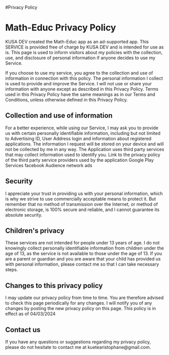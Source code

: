 #Privacy Policy
<!DOCTYPE html>
<html>

<body>
    <h1>Math-Educ Privacy Policy</h1>
    <p>
    KUSA DEV created the Math-Educ app as an ad-supported app. This SERVICE is provided free of charge by KUSA DEV and is intended for use as is.
This page is used to inform visitors about my policies with the collection, use, and disclosure of personal information if anyone decides to use my Service.</p>
If you choose to use my service, you agree to the collection and use of information in connection with this policy. The personal information I collect is used to provide and improve the Service. I will not use or share your information with anyone except as described in this Privacy Policy.
Terms used in this Privacy Policy have the same meanings as in our Terms and Conditions, unless otherwise defined in this Privacy Policy.

 <h2>Collection and use of information</h2>
<p>For a better experience, while using our Service, I may ask you to provide us with certain personally identifiable information, including but not limited to Advertising ID, User Address login and information about registered applications. The information I request will be stored on your device and will not be collected by me in any way.
The Application uses third party services that may collect information used to identify you.
Link to the privacy policy of the third party service providers used by the application
Google Play Services
facebook Audience network ads</p>


 <h2>Security</h2>
<p>I appreciate your trust in providing us with your personal information, which is why we strive to use commercially acceptable means to protect it. But remember that no method of transmission over the Internet, or method of electronic storage, is 100% secure and reliable, and I cannot guarantee its absolute security.</p>



<h2>Children's privacy</h2>
<p>These services are not intended for people under 13 years of age. I do not knowingly collect personally identifiable information from children under the age of 13, as the service is not available to those under the age of 13. If you are a parent or guardian and you are aware that your child has provided us with personal information, please contact me so that I can take necessary steps.
</p>

<h2>Changes to this privacy policy</h2>
<p>I may update our privacy policy from time to time. You are therefore advised to check this page periodically for any changes. I will notify you of any changes by posting the new privacy policy on this page.
This policy is in effect as of 04/03/2024
</p>


<h2>Contact us</h2>
<p>
If you have any questions or suggestions regarding my privacy policy, please do not hesitate to contact me at kuetearistophane@gmail.com.
    </p>
</body>
</html>
